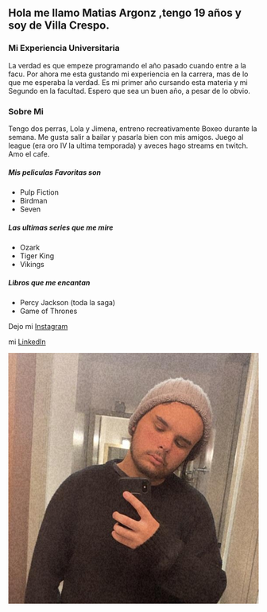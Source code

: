 ##  Hola me llamo Matias Argonz ,tengo 19 años y soy de Villa Crespo.
### Mi Experiencia Universitaria
La verdad es que empeze programando el año pasado cuando entre a la facu.
Por ahora me esta gustando mi experiencia en la carrera, mas de lo que me esperaba la verdad.
Es mi primer año cursando esta materia y mi Segundo en la facultad. Espero que sea un buen año, a pesar de lo obvio.

### Sobre Mi
Tengo dos perras, Lola y Jimena, entreno recreativamente Boxeo durante la semana. Me gusta salir a bailar y pasarla bien con
 mis amigos. Juego al league (era oro IV la ultima temporada) y aveces hago streams en twitch. Amo el cafe. 
 ##### Mis peliculas Favoritas son
 - Pulp Fiction
 - Birdman
 - Seven
 ##### Las ultimas series que me mire 
 - Ozark
 - Tiger King 
 - Vikings 
##### Libros que me encantan
- Percy Jackson (toda la saga)
- Game of Thrones
 
 Dejo mi [Instagram](https://www.instagram.com/mati.argonz/?hl=es-la) 
 
 mi [LinkedIn](https://www.linkedin.com/in/matias-argonz-076126163/)
 
 ![Foto mia](https://github.com/pdepmartestm/presentacion-ArgonzMatias/blob/master/WhatsApp%20Image%202020-04-01%20at%2002.17.03.jpeg)

